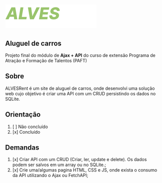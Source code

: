 # <img src="https://raw.githubusercontent.com/alvessleo/PAFT-aluguel-de-carros/780ab6fb7a0adbdc6d874e78de94f3652f31c8a0/static/assets/white-logo.svg?token=AVUGOUL4LUZF55CK6KIB43DD4B6RO">
 
## Aluguel de carros 
Projeto final do módulo de **Ajax + API** do curso de extensão Programa de Atração e Formação de Talentos (PAFT)

## Sobre
ALVESRent é um site de aluguel de carros, onde desenvolvi uma solução web cujo objetivo é criar uma API com um CRUD persistindo os dados no SQLite. 


## Orientação
1. [ ] Não concluído
2. [x] Concluído

## Demandas

1. [x] Criar API com um CRUD (Criar, ler, update e delete). Os dados podem ser salvos em um array ou no SQLite.;
2. [x] Crie uma/algumas pagina HTML, CSS e JS, onde exista o consumo da API utilizando o Ajax ou FetchAPI;


